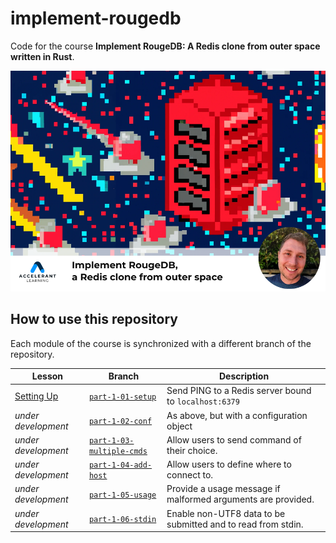 # implement-rougedb

Code for the course **Implement RougeDB: A Redis clone from outer space written
in Rust**.

[![](implement-rougedb-cover.png)](https://learning.accelerant.dev/implement-rougedb)

## How to use this repository

Each module of the course is synchronized with a different branch of the repository.

| Lesson                  | Branch                      | Description |
|-------------------------|-----------------------------|-------------|
| [Setting Up]            | [`part-1-01-setup`]         | Send PING to a Redis server bound to `localhost:6379` |
| _under development_     | [`part-1-02-conf`]          | As above, but with a configuration object |
| _under development_     | [`part-1-03-multiple-cmds`] | Allow users to send  command of their choice. |
| _under development_     | [`part-1-04-add-host`]      | Allow users to define where to connect to. |
| _under development_     | [`part-1-05-usage`]         | Provide a usage message if malformed arguments are provided.  |
| _under development_     | [`part-1-06-stdin`]         | Enable non-UTF8 data to be submitted and to read from stdin. |

[Setting Up]: https://learning.accelerant.dev/view/courses/implement-rougedb/1997446-parsing-commands-v1/6392393-setting-up
[`part-1-01-setup`]: https://github.com/accelerant-dev/implement-rougedb/tree/part-1-01-setup
[`part-1-02-conf`]: https://github.com/accelerant-dev/implement-rougedb/tree/part1-02-conf
[`part-1-03-multiple-cmds`]: https://github.com/accelerant-dev/implement-rougedb/tree/part1-03-multiple-cmds
[`part-1-04-add-host`]: https://github.com/accelerant-dev/implement-rougedb/tree/part-1-04-add-host
[`part-1-05-usage`]: https://github.com/accelerant-dev/implement-rougedb/tree/part-1-05-usage
[`part-1-06-stdin`]: https://github.com/accelerant-dev/implement-rougedb/tree/part-1-06-stdin
